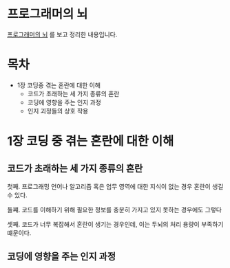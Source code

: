 # 프로그래머의 뇌

[프로그래머의 뇌](https://books.google.co.kr/books/about/%ED%94%84%EB%A1%9C%EA%B7%B8%EB%9E%98%EB%A8%B8%EC%9D%98_%EB%87%8C.html?id=U39lEAAAQBAJ&source=kp_book_description&redir_esc=y) 를 보고 정리한 내용입니다.

# 목차
* 1장 코딩중 겪는 혼란에 대한 이해
  * 코드가 초래하는 세 가지 종류의 혼란
  * 코딩에 영향을 주는 인지 과정
  * 인지 괴정들의 상호 작용

# 1장 코딩 중 겪는 혼란에 대한 이해
## 코드가 초래하는 세 가지 종류의 혼란
첫째. 프로그래밍 언어나 알고리즘 혹은 업무 영역에 대한 지식이 없는 경우 혼란이 생길 수 있다.

둘쨰. 코드를 이해하기 위해 필요한 정보를 충분히 가지고 있지 못하는 경우에도 그렇다

셋째. 코드가 너무 복잡해서 혼란이 생기는 경우인데, 이는 두뇌의 처리 용량이 부족하기 떄문이다.

## 코딩에 영향을 주는 인지 과정
